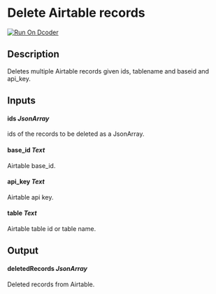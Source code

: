 # Delete Airtable records
[![Run On Dcoder](https://static-content.dcoder.tech/dcoder-assets/run-on-dcoder.svg)](https://code.dcoder.tech/feed/block/610bbc6f46752616128f5e4f)

## Description
Deletes multiple Airtable records given ids, tablename and baseid and api_key.

## Inputs
#### **ids**  *JsonArray*
ids of the records to be deleted as a JsonArray.
#### **base_id**  *Text*
Airtable base_id.
#### **api_key**  *Text*
Airtable api key.
#### **table**  *Text*
Airtable table id or table name.

## Output
#### **deletedRecords**  *JsonArray*
Deleted records from Airtable.

